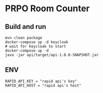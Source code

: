 # PRPO Room Counter

## Build and run
```
mvn clean package
docker-compose up -d keycloak
# wait for keycloak to start
docker-compose up -d
java -jar api/target/api-1.0.0-SNAPSHOT.jar
```

## ENV
```
RAPID_API_KEY = "rapid api's key"
RAPID_API_HOST = "rapid api's host"
```